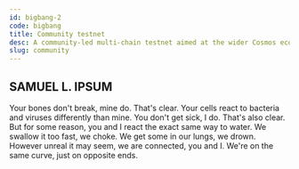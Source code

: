```yaml
---
id: bigbang-2
code: bigbang
title: Community testnet
desc: A community-led multi-chain testnet aimed at the wider Cosmos ecosystem and independent zone developers focusing on feature testing and experimental development.
slug: community
---
```


## SAMUEL L. IPSUM

Your bones don't break, mine do. That's clear. Your cells react to bacteria and viruses differently than mine. You don't get sick, I do. That's also clear. But for some reason, you and I react the exact same way to water. We swallow it too fast, we choke. We get some in our lungs, we drown. However unreal it may seem, we are connected, you and I. We're on the same curve, just on opposite ends.